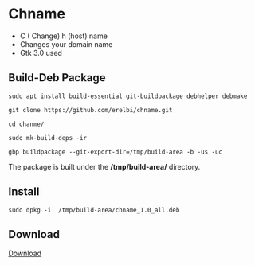 # Chname

- C ( Change) h (host) name
- Changes your domain name
- Gtk 3.0 used

## Build-Deb Package

`sudo apt install build-essential git-buildpackage debhelper debmake`

`git clone https://github.com/erelbi/chname.git`

`cd chanme/`

`sudo mk-build-deps -ir`

`gbp buildpackage --git-export-dir=/tmp/build-area -b -us -uc`

The package is built under the **/tmp/build-area/** directory.

## Install

    sudo dpkg -i  /tmp/build-area/chname_1.0_all.deb

## Download
<a id="raw-url" href="http://github.com/erelbi/chname/releases/download/0.1/chname_1.0_all.deb">Download</a>

